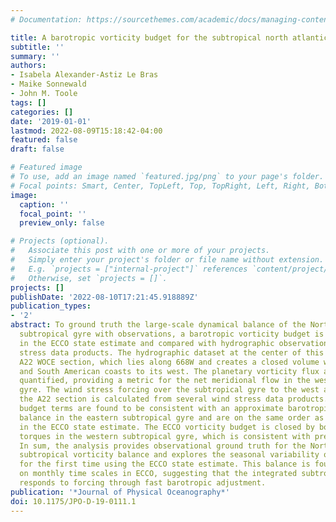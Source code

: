 ```yaml
---
# Documentation: https://sourcethemes.com/academic/docs/managing-content/

title: A barotropic vorticity budget for the subtropical north atlantic based on observations
subtitle: ''
summary: ''
authors:
- Isabela Alexander-Astiz Le Bras
- Maike Sonnewald
- John M. Toole
tags: []
categories: []
date: '2019-01-01'
lastmod: 2022-08-09T15:18:42-04:00
featured: false
draft: false

# Featured image
# To use, add an image named `featured.jpg/png` to your page's folder.
# Focal points: Smart, Center, TopLeft, Top, TopRight, Left, Right, BottomLeft, Bottom, BottomRight.
image:
  caption: ''
  focal_point: ''
  preview_only: false

# Projects (optional).
#   Associate this post with one or more of your projects.
#   Simply enter your project's folder or file name without extension.
#   E.g. `projects = ["internal-project"]` references `content/project/deep-learning/index.md`.
#   Otherwise, set `projects = []`.
projects: []
publishDate: '2022-08-10T17:21:45.918889Z'
publication_types:
- '2'
abstract: To ground truth the large-scale dynamical balance of the North Atlantic
  subtropical gyre with observations, a barotropic vorticity budget is constructed
  in the ECCO state estimate and compared with hydrographic observations and wind
  stress data products. The hydrographic dataset at the center of this work is the
  A22 WOCE section, which lies along 668W and creates a closed volume with the North
  and South American coasts to its west. The planetary vorticity flux across A22 is
  quantified, providing a metric for the net meridional flow in the western subtropical
  gyre. The wind stress forcing over the subtropical gyre to the west and east of
  the A22 section is calculated from several wind stress data products. These observational
  budget terms are found to be consistent with an approximate barotropic Sverdrup
  balance in the eastern subtropical gyre and are on the same order as budget terms
  in the ECCO state estimate. The ECCO vorticity budget is closed by bottom pressure
  torques in the western subtropical gyre, which is consistent with previous studies.
  In sum, the analysis provides observational ground truth for the North Atlantic
  subtropical vorticity balance and explores the seasonal variability of this balance
  for the first time using the ECCO state estimate. This balance is found to hold
  on monthly time scales in ECCO, suggesting that the integrated subtropical gyre
  responds to forcing through fast barotropic adjustment.
publication: '*Journal of Physical Oceanography*'
doi: 10.1175/JPO-D-19-0111.1
---
```


